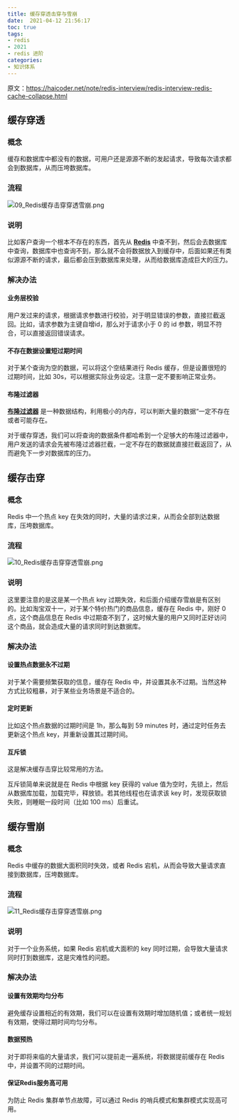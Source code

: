 ```yaml
---
title: 缓存穿透击穿与雪崩
date:  2021-04-12 21:56:17
toc: true
tags: 
- redis
- 2021
- redis 进阶
categories:
- 知识体系
---
```


原文：https://haicoder.net/note/redis-interview/redis-interview-redis-cache-collapse.html

## 缓存穿透

### 概念

缓存和数据库中都没有的数据，可用户还是源源不断的发起请求，导致每次请求都会到数据库，从而压垮数据库。
<!-- more -->

### 流程

![09_Redis缓存击穿穿透雪崩.png](https://wdj-1252419878.cos.ap-beijing.myqcloud.com/blog/2021-04-12-134651.png)

### 说明

比如客户查询一个根本不存在的东西，首先从 **[Redis](https://haicoder.net/redis/redis-tutorial.html)** 中查不到，然后会去数据库中查询，数据库中也查询不到，那么就不会将数据放入到缓存中，后面如果还有类似源源不断的请求，最后都会压到数据库来处理，从而给数据库造成巨大的压力。

### 解决办法

#### 业务层校验

用户发过来的请求，根据请求参数进行校验，对于明显错误的参数，直接拦截返回。比如，请求参数为主键自增id，那么对于请求小于 0 的 id 参数，明显不符合，可以直接返回错误请求。

#### 不存在数据设置短过期时间

对于某个查询为空的数据，可以将这个空结果进行 Redis 缓存，但是设置很短的过期时间，比如 30s，可以根据实际业务设定。注意一定不要影响正常业务。

#### 布隆过滤器

**[布隆过滤器](https://haicoder.net/note/redis-interview/redis-interview-redis-bloon-filter.html)** 是一种数据结构，利用极小的内存，可以判断大量的数据“一定不存在或者可能存在。

对于缓存穿透，我们可以将查询的数据条件都哈希到一个足够大的布隆过滤器中，用户发送的请求会先被布隆过滤器拦截，一定不存在的数据就直接拦截返回了，从而避免下一步对数据库的压力。

## 缓存击穿

### 概念

Redis 中一个热点 key 在失效的同时，大量的请求过来，从而会全部到达数据库，压垮数据库。

### 流程

![10_Redis缓存击穿穿透雪崩.png](https://wdj-1252419878.cos.ap-beijing.myqcloud.com/blog/2021-04-12-134657.png)

### 说明

这里要注意的是这是某一个热点 key 过期失效，和后面介绍缓存雪崩是有区别的。比如淘宝双十一，对于某个特价热门的商品信息，缓存在 Redis 中，刚好 0 点，这个商品信息在 Redis 中过期查不到了，这时候大量的用户又同时正好访问这个商品，就会造成大量的请求同时到达数据库。

### 解决办法

#### 设置热点数据永不过期

对于某个需要频繁获取的信息，缓存在 Redis 中，并设置其永不过期。当然这种方式比较粗暴，对于某些业务场景是不适合的。

#### 定时更新

比如这个热点数据的过期时间是 1h，那么每到 59 minutes 时，通过定时任务去更新这个热点 key，并重新设置其过期时间。

#### 互斥锁

这是解决缓存击穿比较常用的方法。

互斥锁简单来说就是在 Redis 中根据 key 获得的 value 值为空时，先锁上，然后从数据库加载，加载完毕，释放锁。若其他线程也在请求该 key 时，发现获取锁失败，则睡眠一段时间（比如 100 ms）后重试。

## 缓存雪崩

### 概念

Redis 中缓存的数据大面积同时失效，或者 Redis 宕机，从而会导致大量请求直接到数据库，压垮数据库。

### 流程

![11_Redis缓存击穿穿透雪崩.png](https://wdj-1252419878.cos.ap-beijing.myqcloud.com/blog/2021-04-12-134701.png)

### 说明

对于一个业务系统，如果 Redis 宕机或大面积的 key 同时过期，会导致大量请求同时打到数据库，这是灾难性的问题。

### 解决办法

#### 设置有效期均匀分布

避免缓存设置相近的有效期，我们可以在设置有效期时增加随机值；或者统一规划有效期，使得过期时间均匀分布。

#### 数据预热

对于即将来临的大量请求，我们可以提前走一遍系统，将数据提前缓存在 Redis 中，并设置不同的过期时间。

#### 保证Redis服务高可用

为防止 Redis 集群单节点故障，可以通过 Redis 的哨兵模式和集群模式实现高可用。